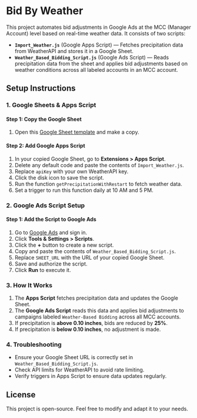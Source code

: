 # Bid By Weather

This project automates bid adjustments in Google Ads at the MCC (Manager Account) level based on real-time weather data. It consists of two scripts:

- **`Import_Weather.js`** (Google Apps Script) — Fetches precipitation data from WeatherAPI and stores it in a Google Sheet.
- **`Weather_Based_Bidding_Script.js`** (Google Ads Script) — Reads precipitation data from the sheet and applies bid adjustments based on weather conditions across all labeled accounts in an MCC account.

## Setup Instructions

### 1. Google Sheets & Apps Script

#### Step 1: Copy the Google Sheet
1. Open this [Google Sheet template](https://docs.google.com/spreadsheets/d/1vhQ4_1IhdKygCVVvUMFGjAw8z3A1mSJRv9_HToAuVmw/copy) and make a copy.

#### Step 2: Add Google Apps Script
1. In your copied Google Sheet, go to **Extensions > Apps Script**.
2. Delete any default code and paste the contents of `Import_Weather.js`.
3. Replace `apiKey` with your own WeatherAPI key.
4. Click the disk icon to save the script.
5. Run the function `getPrecipitationWithRestart` to fetch weather data.
6. Set a trigger to run this function daily at 10 AM and 5 PM.

### 2. Google Ads Script Setup

#### Step 1: Add the Script to Google Ads
1. Go to [Google Ads](https://ads.google.com/) and sign in.
2. Click **Tools & Settings > Scripts**.
3. Click the **+** button to create a new script.
4. Copy and paste the contents of `Weather_Based_Bidding_Script.js`.
5. Replace `SHEET_URL` with the URL of your copied Google Sheet.
6. Save and authorize the script.
7. Click **Run** to execute it.

### 3. How It Works
1. The **Apps Script** fetches precipitation data and updates the Google Sheet.
2. The **Google Ads Script** reads this data and applies bid adjustments to campaigns labeled `Weather-Based Bidding` across all MCC accounts.
3. If precipitation is **above 0.10 inches**, bids are reduced by **25%**.
4. If precipitation is **below 0.10 inches**, no adjustment is made.

### 4. Troubleshooting
- Ensure your Google Sheet URL is correctly set in `Weather_Based_Bidding_Script.js`.
- Check API limits for WeatherAPI to avoid rate limiting.
- Verify triggers in Apps Script to ensure data updates regularly.

## License
This project is open-source. Feel free to modify and adapt it to your needs.


